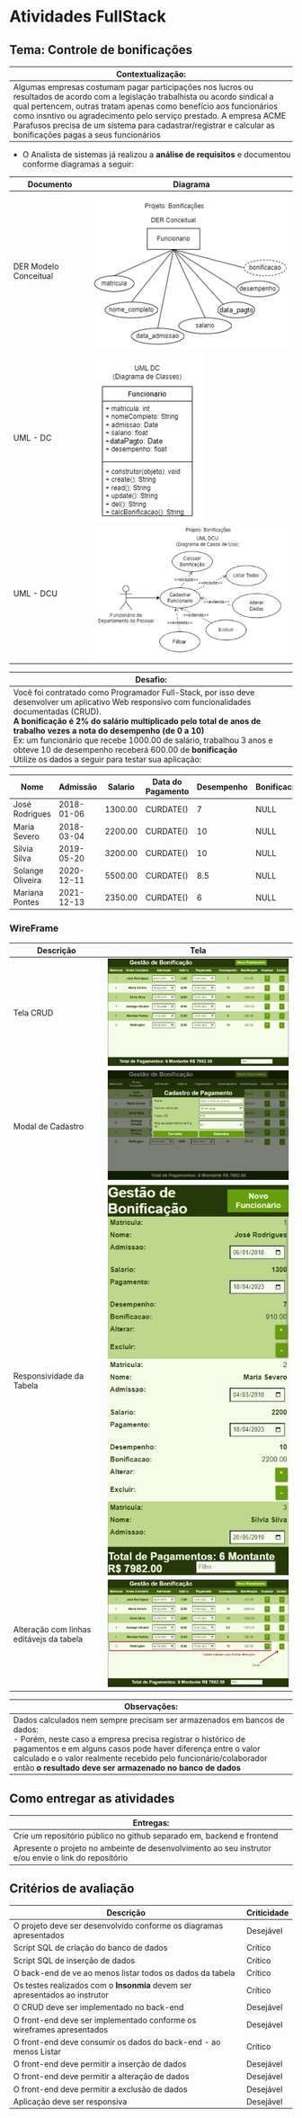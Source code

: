 # Atividades FullStack

## Tema: Controle de bonificações

|Contextualização:|
|-|
|Algumas empresas costumam pagar participações nos lucros ou resultados de acordo com a legislação trabalhista ou acordo sindical a qual pertencem, outras tratam apenas como benefício aos funcionários como insntivo ou agradecimento pelo serviço prestado. A empresa ACME Parafusos precisa de um sistema para cadastrar/registrar e calcular as bonificações pagas a seus funcionários|

- O Analista de sistemas já realizou a **análise de requisitos** e documentou conforme diagramas a seguir:

|Documento|Diagrama|
|-|-|
|DER Modelo Conceitual|![DER Modelo Conceitual](./imgs/der_bonus.png)|
|UML - DC|![UML DC (Diagrama de Classes)](./imgs/uml_dc_bonus.png)|
|UML - DCU|![UML DCU (Diagrama de Casos de Uso)](./imgs/uml_dcu_bonus.png)|

|Desafio:|
|-|
|Você foi contratado como Programador Full-Stack, por isso deve desenvolver um aplicativo Web responsivo com funcionalidades documentadas (CRUD).<br>**A bonificação é 2% do salário multiplicado pelo total de anos de trabalho vezes a nota do desempenho (de 0 a 10)**<br>Ex: um funcionário que recebe 1000.00 de salário, trabalhou 3 anos e obteve 10 de desempenho receberá 600.00 de **bonificação**<br>Utilize os dados a seguir para testar sua aplicação:|

|Nome|Admissão|Salario|Data do Pagamento|Desempenho|Bonificacao|
|-|-|-|-|-|-|
|José Rodrigues|2018-01-06|1300.00|CURDATE()|7|NULL|
|Maria Severo|2018-03-04|2200.00|CURDATE()|10|NULL|
|Silvia Silva|2019-05-20|3200.00|CURDATE()|10|NULL|
|Solange Oliveira|2020-12-11|5500.00|CURDATE()|8.5|NULL|
|Mariana Pontes|2021-12-13|2350.00|CURDATE()|6|NULL|

### WireFrame

|Descrição|Tela|
|-|:-:|
|Tela CRUD|![WireFrame 01](./imgs/wireframe1b.png)|
|Modal de Cadastro|![WireFrame 02](./imgs/wireframe2b.png)|
|Responsividade da Tabela|![WireFrame 03](./imgs/wireframe3b.png)|
|Alteração com linhas editávejs da tabela|![WireFrame 04](./imgs/wireframe4b.png)|

|Observações:|
|-|
|Dados calculados nem sempre precisam ser armazenados em bancos de dados:<br>- Porém, neste caso a empresa precisa registrar o histórico de pagamentos e em alguns casos pode haver diferença entre o valor calculado e o valor realmente recebido pelo funcionário/colaborador então **o resultado deve ser armazenado no banco de dados**|

## Como entregar as atividades
|Entregas:|
|-|
|Crie um repositório público no github separado em, backend e frontend|
|Apresente o projeto no ambeinte de desenvolvimento ao seu instrutor e/ou envie o link do repositório|

## Critérios de avaliação
|Descrição|Criticidade|
|-|-|
|O projeto deve ser desenvolvido conforme os diagramas apresentados|Desejável|
|Script SQL de criação do banco de dados|Crítico|
|Script SQL de inserção de dados|Crítico|
|O back-end de ve ao menos listar todos os dados da tabela|Crítico|
|Os testes realizados com o **Insonmia** devem ser apresentados ao instrutor|Crítico|
|O CRUD deve ser implementado no back-end|Desejável|
|O front-end deve ser implementado conforme os wireframes apresentados|Desejável|
|O front-end deve consumir os dados do back-end - ao menos Listar|Crítico|
|O front-end deve permitir a inserção de dados|Desejável|
|O front-end deve permitir a alteração de dados|Desejável|
|O front-end deve permitir a exclusão de dados|Desejável|
|Aplicação deve ser responsiva|Desejável|